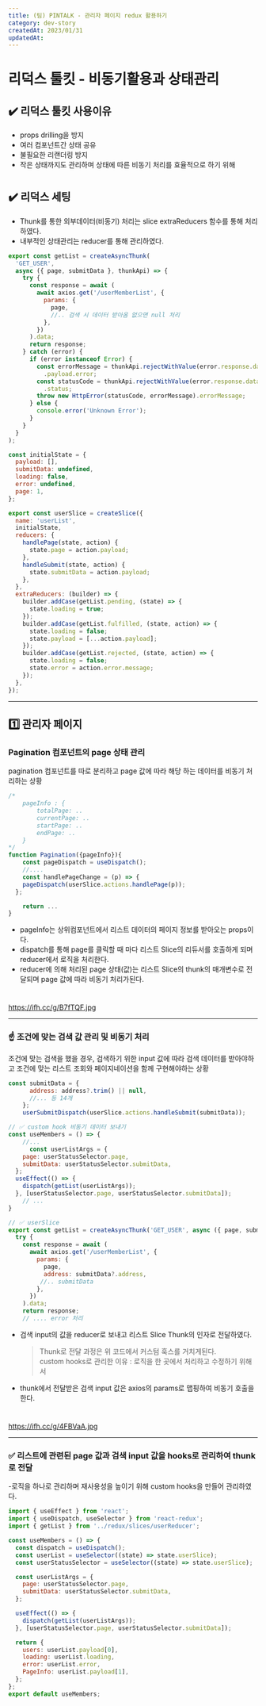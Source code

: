 ```yaml
---
title: (팀) PINTALK - 관리자 페이지 redux 활용하기
category: dev-story
createdAt: 2023/01/31
updatedAt:
---
```


# 리덕스 툴킷 - 비동기활용과 상태관리

## ✔️ 리덕스 툴킷 사용이유

- props drilling을 방지
- 여러 컴포넌트간 상태 공유
- 불필요한 리랜더링 방지
- 작은 상태까지도 관리하며 상태에 따른 비동기 처리를 효율적으로 하기 위해

#

## ✔️ 리덕스 세팅

- Thunk를 통한 외부데이터(비동기) 처리는 slice extraReducers 함수를 통해 처리하였다.
- 내부적인 상태관리는 reducer를 통해 관리하였다.

```javascript
export const getList = createAsyncThunk(
  'GET_USER',
  async ({ page, submitData }, thunkApi) => {
    try {
      const response = await (
        await axios.get('/userMemberList', {
          params: {
            page,
            //.. 검색 시 데이터 받아옴 없으면 null 처리
          },
        })
      ).data;
      return response;
    } catch (error) {
      if (error instanceof Error) {
        const errorMessage = thunkApi.rejectWithValue(error.response.data)
          .payload.error;
        const statusCode = thunkApi.rejectWithValue(error.response.data).payload
          .status;
        throw new HttpError(statusCode, errorMessage).errorMessage;
      } else {
        console.error('Unknown Error');
      }
    }
  }
);

const initialState = {
  payload: [],
  submitData: undefined,
  loading: false,
  error: undefined,
  page: 1,
};

export const userSlice = createSlice({
  name: 'userList',
  initialState,
  reducers: {
    handlePage(state, action) {
      state.page = action.payload;
    },
    handleSubmit(state, action) {
      state.submitData = action.payload;
    },
  },
  extraReducers: (builder) => {
    builder.addCase(getList.pending, (state) => {
      state.loading = true;
    });
    builder.addCase(getList.fulfilled, (state, action) => {
      state.loading = false;
      state.payload = [...action.payload];
    });
    builder.addCase(getList.rejected, (state, action) => {
      state.loading = false;
      state.error = action.error.message;
    });
  },
});
```

---

## 1️⃣ 관리자 페이지

### Pagination 컴포넌트의 page 상태 관리

pagination 컴포넌트를 따로 분리하고 page 값에 따라 해당 하는 데이터를 비동기 처리하는 상황

```javascript
/*
	pageInfo : {
		totalPage: ..
		currentPage: ..
		startPage: ..
		endPage: ..
	}
*/
function Pagination({pageInfo}){
	const pageDispatch = useDispatch();
	//....
	const handlePageChange = (p) => {
    pageDispatch(userSlice.actions.handlePage(p));
  };

	return ...
}
```

- pageInfo는 상위컴포넌트에서 리스트 데이터의 페이지 정보를 받아오는 props이다.
- dispatch를 통해 page를 클릭할 때 마다 리스트 Slice의 리듀서를 호출하게 되며 reducer에서 로직을 처리한다.
- reducer에 의해 처리된 page 상태(값)는 리스트 Slice의 thunk의 매개변수로 전달되며 page 값에 따라 비동기 처리가된다.

#

https://ifh.cc/g/B7fTQF.jpg

---

### ☝️ 조건에 맞는 검색 값 관리 및 비동기 처리

조건에 맞는 검색을 했을 경우, 검색하기 위한 input 값에 따라 검색 데이터를 받아야하고 조건에 맞는 리스트 조회와 페이지네이션을 함께 구현해야하는 상황

```javascript
const submitData = {
      address: address?.trim() || null,
      //... 등 14개
    };
    userSubmitDispatch(userSlice.actions.handleSubmit(submitData));

// ✅ custom hook 비동기 데이터 보내기
const useMembers = () => {
	//...
	  const userListArgs = {
    page: userStatusSelector.page,
    submitData: userStatusSelector.submitData,
  };
  useEffect(() => {
    dispatch(getList(userListArgs));
  }, [userStatusSelector.page, userStatusSelector.submitData]);
	// ...
}

// ✅ userSlice
export const getList = createAsyncThunk('GET_USER', async ({ page, submitData }, thunkApi) => {
  try {
    const response = await (
      await axios.get('/userMemberList', {
        params: {
          page,
          address: submitData?.address,
         //.. submitData
        },
      })
    ).data;
    return response;
	// .... error 처리
```

- 검색 input의 값을 reducer로 보내고 리스트 Slice Thunk의 인자로 전달하였다.
  > Thunk로 전달 과정은 위 코드에서 커스텀 훅스를 거치게된다.  
  > custom hooks로 관리한 이유 : 로직을 한 곳에서 처리하고 수정하기 위해서
- thunk에서 전달받은 검색 input 값은 axios의 params로 맵핑하여 비동기 호출을 한다.

#

https://ifh.cc/g/4FBVaA.jpg

---

### ✅ 리스트에 관련된 page 값과 검색 input 값을 hooks로 관리하여 thunk로 전달

-로직을 하나로 관리하며 재사용성을 높이기 위해 custom hooks을 만들어 관리하였다.

```javascript
import { useEffect } from 'react';
import { useDispatch, useSelector } from 'react-redux';
import { getList } from '../redux/slices/userReducer';

const useMembers = () => {
  const dispatch = useDispatch();
  const userList = useSelector((state) => state.userSlice);
  const userStatusSelector = useSelector((state) => state.userSlice);

  const userListArgs = {
    page: userStatusSelector.page,
    submitData: userStatusSelector.submitData,
  };

  useEffect(() => {
    dispatch(getList(userListArgs));
  }, [userStatusSelector.page, userStatusSelector.submitData]);

  return {
    users: userList.payload[0],
    loading: userList.loading,
    error: userList.error,
    PageInfo: userList.payload[1],
  };
};
export default useMembers;
```
